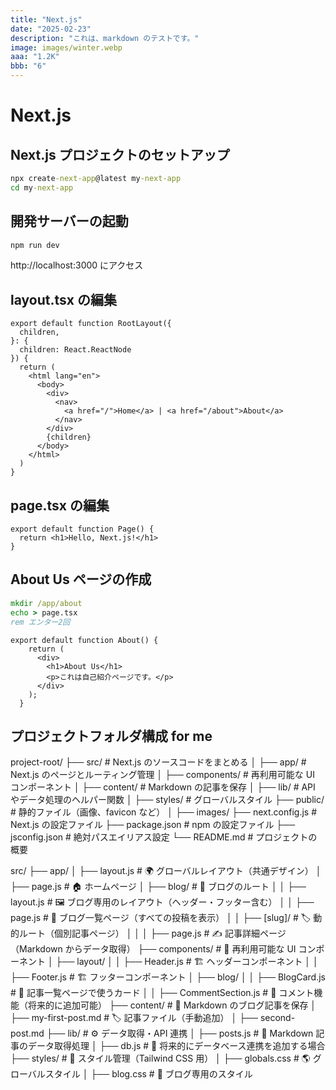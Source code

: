 ```yaml
---
title: "Next.js"
date: "2025-02-23"
description: "これは、markdown のテストです。"
image: images/winter.webp
aaa: "1.2K"
bbb: "6"
---
```


# Next.js

## Next.js プロジェクトのセットアップ

```cmd
npx create-next-app@latest my-next-app
cd my-next-app
```

## 開発サーバーの起動

```cmd
npm run dev
```

http://localhost:3000 にアクセス

## layout.tsx の編集

```tsx
export default function RootLayout({
  children,
}: {
  children: React.ReactNode
}) {
  return (
    <html lang="en">
      <body>
        <div>
          <nav>
            <a href="/">Home</a> | <a href="/about">About</a>
          </nav>
        </div>
        {children}
      </body>
    </html>
  )
}
```

## page.tsx の編集

```tsx
export default function Page() {
  return <h1>Hello, Next.js!</h1>
}
```

## About Us ページの作成

```cmd
mkdir /app/about
echo > page.tsx
rem エンター2回
```

```tsx
export default function About() {
    return (
      <div>
        <h1>About Us</h1>
        <p>これは自己紹介ページです。</p>
      </div>
    );
  }
```

## プロジェクトフォルダ構成 for me

project-root/
├── src/                 # Next.js のソースコードをまとめる
│   ├── app/             # Next.js のページとルーティング管理
│   ├── components/      # 再利用可能な UI コンポーネント
│   ├── content/         # Markdown の記事を保存
│   ├── lib/             # API やデータ処理のヘルパー関数
│   ├── styles/          # グローバルスタイル
├── public/              # 静的ファイル（画像、favicon など）
│   ├── images/
├── next.config.js       # Next.js の設定ファイル
├── package.json         # npm の設定ファイル
├── jsconfig.json        # 絶対パスエイリアス設定
└── README.md            # プロジェクトの概要

src/
├── app/
│   ├── layout.js         # 🌍 グローバルレイアウト（共通デザイン）
│   ├── page.js           # 🏠 ホームページ
│   ├── blog/             # 📝 ブログのルート
│   │   ├── layout.js     # 🖼️ ブログ専用のレイアウト（ヘッダー・フッター含む）
│   │   ├── page.js       # 📑 ブログ一覧ページ（すべての投稿を表示）
│   │   ├── [slug]/       # 🏷️ 動的ルート（個別記事ページ）
│   │   │   ├── page.js   # ✍️ 記事詳細ページ（Markdown からデータ取得）
├── components/            # 🎨 再利用可能な UI コンポーネント
│   ├── layout/
│   │   ├── Header.js     # 🏗️ ヘッダーコンポーネント
│   │   ├── Footer.js     # 🏗️ フッターコンポーネント
│   ├── blog/
│   │   ├── BlogCard.js   # 📌 記事一覧ページで使うカード
│   │   ├── CommentSection.js # 💬 コメント機能（将来的に追加可能）
├── content/              # 📝 Markdown のブログ記事を保存
│   ├── my-first-post.md  # 🏷️ 記事ファイル（手動追加）
│   ├── second-post.md
├── lib/                   # ⚙️ データ取得・API 連携
│   ├── posts.js          # 📄 Markdown 記事のデータ取得処理
│   ├── db.js             # 🔗 将来的にデータベース連携を追加する場合
├── styles/               # 🎨 スタイル管理（Tailwind CSS 用）
│   ├── globals.css       # 🌎 グローバルスタイル
│   ├── blog.css          # 📝 ブログ専用のスタイル

